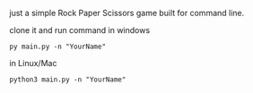 just a simple Rock Paper Scissors game built for command line.

clone it and run command 
in windows
```
py main.py -n "YourName"
```
in Linux/Mac
```
python3 main.py -n "YourName"
```
